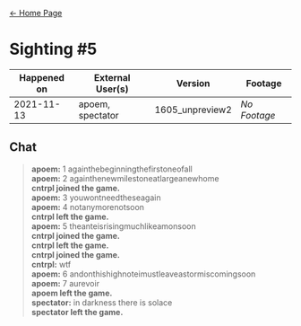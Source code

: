 [← Home Page](../README.md)

# Sighting #5
| Happened on | External User(s) | Version         | Footage      |
| ----------  | ---------------- | --------------- | ------------ |
| 2021-11-13  | apoem, spectator | 1605_unpreview2 | *No Footage* |

## Chat
> **apoem:** 1 againthebeginningthefirstoneofall  
> **apoem:** 2 againthenewmilestoneatlargeanewhome  
> **cntrpl joined the game.**  
> **apoem:** 3 youwontneedtheseagain  
> **apoem:** 4 notanymorenotsoon  
> **cntrpl left the game.**  
> **apoem:** 5 theanteisrisingmuchlikeamonsoon  
> **cntrpl joined the game.**  
> **cntrpl left the game.**  
> **cntrpl joined the game.**  
> **cntrpl:** wtf  
> **apoem:** 6 andonthishighnoteimustleaveastormiscomingsoon  
> **apoem:** 7 aurevoir  
> **apoem left the game.**  
> **spectator:** in darkness there is solace  
> **spectator left the game.**  